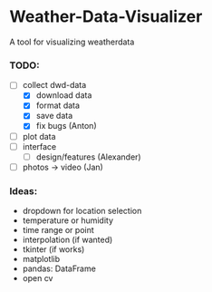 # Weather-Data-Visualizer
A tool for visualizing weatherdata

### TODO:
- [ ] collect dwd-data
  - [x] download data
  - [x] format data
  - [x] save data
  - [x] fix bugs (Anton)
- [ ] plot data
- [ ] interface
  - [ ] design/features (Alexander)
- [ ] photos -> video (Jan)

### Ideas:
- dropdown for location selection
- temperature or humidity
- time range or point
- interpolation (if wanted)
- tkinter (if works)
- matplotlib
- pandas: DataFrame
- open cv

